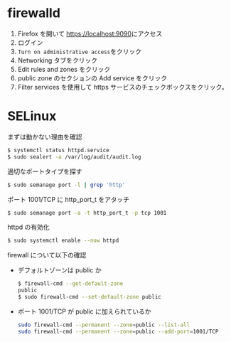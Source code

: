 # firewalld

1. Firefox を開いて [https://localhost:9090](https://localhost:9090)にアクセス
1. ログイン
1. `Turn on administrative access`をクリック
1. Networking タブをクリック
1. Edit rules and zones をクリック
1. public zone のセクションの Add service をクリック
1. Filter services を使用して https サービスのチェックボックスをクリック。

# SELinux

まずは動かない理由を確認

```bash
$ systemctl status httpd.service
$ sudo sealert -a /var/log/audit/audit.log
```

適切なポートタイプを探す

```bash
$ sudo semanage port -l | grep 'http'
```

ポート 1001/TCP に http_port_t をアタッチ

```bash
$ sudo semanage port -a -t http_port_t -p tcp 1001
```

httpd の有効化

```bash
$ sudo systemctl enable --now httpd
```

firewall について以下の確認

- デフォルトゾーンは public か
  ```bash
  $ firewall-cmd --get-default-zone
  public
  $ sudo firewall-cmd --set-default-zone public
  ```
- ポート 1001/TCP が public に加えられているか
  ```bash
  sudo firewall-cmd --permanent --zone=public --list-all
  sudo firewall-cmd --permanent --zone=public --add-port=1001/TCP
  ```
